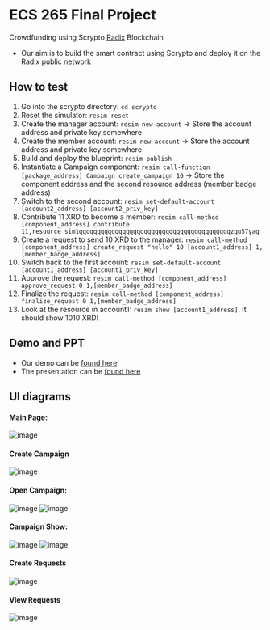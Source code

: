 # ECS 265 Final Project 
Crowdfunding using Scrypto [Radix](https://www.radixdlt.com/) Blockchain
- Our aim is to build the smart contract using Scrypto and deploy it on the Radix public network

## How to test
1. Go into the scrypto directory: `cd scrypto`
1. Reset the simulator: `resim reset`
1. Create the manager account: `resim new-account` -> Store the account address and private key somewhere
1. Create the member account: `resim new-account` -> Store the account address and private key somewhere
1. Build and deploy the blueprint: `resim publish .`
1. Instantiate a Campaign component: `resim call-function [package_address] Campaign create_campaign 10` -> Store the component address and the second resource address (member badge address)
1. Switch to the second account: `resim set-default-account [account2_address] [account2_priv_key]`
1. Contribute 11 XRD to become a member: `resim call-method [component_address] contribute 11,resource_sim1qqqqqqqqqqqqqqqqqqqqqqqqqqqqqqqqqqqqqqqqqqzqu57yag`
1. Create a request to send 10 XRD to the manager: `resim call-method [component_address] create_request "hello" 10 [account1_address] 1,[member_badge_address]`
1. Switch back to the first account: `resim set-default-account [account1_address] [account1_priv_key]`
1. Approve the request: `resim call-method [component_address] approve_request 0 1,[member_badge_address]`
1. Finalize the request: `resim call-method [component_address] finalize_request 0 1,[member_badge_address]`
1. Look at the resource in account1: `resim show [account1_address]`. It should show 1010 XRD!

## Demo and PPT
- Our demo can be [found here](https://drive.google.com/file/d/1SGYJ1ws0Q5VSNzR4CAFb5RQMHy46QYBU/view?usp=sharing)
- The presentation can be [found here](https://docs.google.com/presentation/d/1wZ35bw-Ks85Uil0jOMCuLJeRm51LV1xn6hsDynkHWps/edit#slide=id.p)

## UI diagrams
#### Main Page:
![image](https://user-images.githubusercontent.com/44316648/206825085-b5776df0-88b0-4130-b22e-e28f48d130a3.png)
#### Create Campaign
![image](https://user-images.githubusercontent.com/44316648/206825240-fba05f0c-02e3-444e-b2d5-c397ffb7e385.png)
#### Open Campaign:
![image](https://user-images.githubusercontent.com/44316648/206825145-6130eed0-8e39-4786-a7b5-b5f135e33607.png)
![image](https://user-images.githubusercontent.com/44316648/206825221-adf5b4f2-dac2-4cac-b341-1cda72fc7b7b.png)
#### Campaign Show:
![image](https://user-images.githubusercontent.com/44316648/206825181-665f095e-b9d9-457a-8ed8-31bfb246b4c0.png)
![image](https://user-images.githubusercontent.com/44316648/206825182-b7b5ecd2-a3ba-4f91-a4ae-65d86237908a.png)
#### Create Requests
![image](https://user-images.githubusercontent.com/44316648/206825301-2a677b46-8f28-43f1-8018-3547609b05dd.png)
#### View Requests
![image](https://user-images.githubusercontent.com/44316648/206825264-cd7affaa-7c9b-41dd-949e-3c070a5478f0.png)

